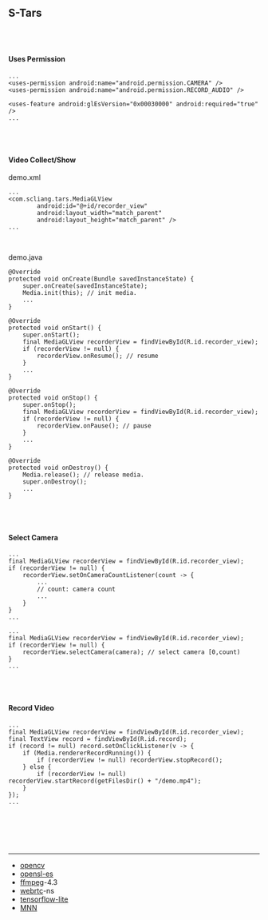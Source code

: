 ## S-Tars

<br /><br />

#### Uses Permission

```
...
<uses-permission android:name="android.permission.CAMERA" />
<uses-permission android:name="android.permission.RECORD_AUDIO" />

<uses-feature android:glEsVersion="0x00030000" android:required="true" />
...
```

<br /><br />

#### Video Collect/Show

demo.xml
```
...
<com.scliang.tars.MediaGLView
        android:id="@+id/recorder_view"
        android:layout_width="match_parent"
        android:layout_height="match_parent" />
...
```

<br />

demo.java
```
@Override
protected void onCreate(Bundle savedInstanceState) {
    super.onCreate(savedInstanceState);
    Media.init(this); // init media.
    ...
}

@Override
protected void onStart() {
    super.onStart();
    final MediaGLView recorderView = findViewById(R.id.recorder_view);
    if (recorderView != null) {
        recorderView.onResume(); // resume
    }
    ...
}

@Override
protected void onStop() {
    super.onStop();
    final MediaGLView recorderView = findViewById(R.id.recorder_view);
    if (recorderView != null) {
        recorderView.onPause(); // pause
    }
    ...
}

@Override
protected void onDestroy() {
    Media.release(); // release media.
    super.onDestroy();
    ...
}
```

<br /><br />

#### Select Camera

```
...
final MediaGLView recorderView = findViewById(R.id.recorder_view);
if (recorderView != null) {
    recorderView.setOnCameraCountListener(count -> {
        ...
        // count: camera count
        ...
    }
}
...
```

```
...
final MediaGLView recorderView = findViewById(R.id.recorder_view);
if (recorderView != null) {
    recorderView.selectCamera(camera); // select camera [0,count)
}
...
```

<br /><br />

#### Record Video

```
...
final MediaGLView recorderView = findViewById(R.id.recorder_view);
final TextView record = findViewById(R.id.record);
if (record != null) record.setOnClickListener(v -> {
    if (Media.rendererRecordRunning()) {
        if (recorderView != null) recorderView.stopRecord();
    } else {
        if (recorderView != null) recorderView.startRecord(getFilesDir() + "/demo.mp4");
    }
});
...
```

<br /><br /><br /><br />

<!--##### simple framework-->

<!--<span><div style="text-align: center;">-->
<!--![video-collect](image/video-collect.png)-->
<!--</div></span>-->

<!--<br /><br />-->

---

- [opencv](https://github.com/opencv/opencv)
- [opensl-es](https://developer.android.google.cn/ndk/guides/audio/opensl)
- [ffmpeg](https://github.com/FFmpeg/FFmpeg)-4.3
- [webrtc](https://github.com/webrtc)-ns
- [tensorflow-lite](https://tensorflow.google.cn/lite/)
- [MNN](https://github.com/alibaba/MNN)

